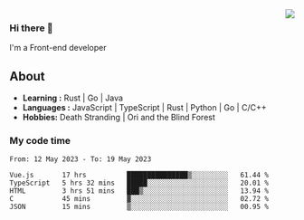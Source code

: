 <img align='right' src="https://github-readme-stats.vercel.app/api?username=strugglebak&show_icons=true">

### Hi there 👋

I'm a Front-end developer

## About

-  **Learning :** Rust | Go | Java
-  **Languages :** JavaScript | TypeScript | Rust | Python | Go | C/C++
-  **Hobbies:** Death Stranding | Ori and the Blind Forest

### My code time

<!--START_SECTION:waka-->

```text
From: 12 May 2023 - To: 19 May 2023

Vue.js       17 hrs          ███████████████▒░░░░░░░░░   61.44 %
TypeScript   5 hrs 32 mins   █████░░░░░░░░░░░░░░░░░░░░   20.01 %
HTML         3 hrs 51 mins   ███▒░░░░░░░░░░░░░░░░░░░░░   13.94 %
C            45 mins         ▓░░░░░░░░░░░░░░░░░░░░░░░░   02.72 %
JSON         15 mins         ▒░░░░░░░░░░░░░░░░░░░░░░░░   00.95 %
```

<!--END_SECTION:waka-->

